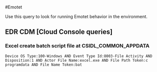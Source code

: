 #Emotet

Use this query to look for running Emotet behavior in the environment.

## EDR CDM [Cloud Console queries]

### Excel create batch script file at CSIDL_COMMON_APPDATA

```
Device OS Type:100-Windows AND Event Type Id:8003-File Activity AND Disposition:1 AND Actor File Name:excel.exe AND File Path Token:c programdata AND File Name Token:bat

```

